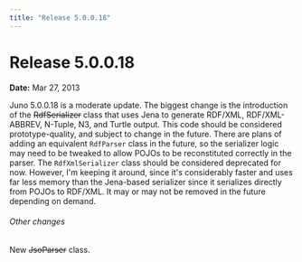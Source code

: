 ```yaml
---
title: "Release 5.0.0.18"
---
```


# Release 5.0.0.18

**Date:** Mar 27, 2013

Juno 5.0.0.18 is a moderate update.
The biggest change is the introduction of the ~~RdfSerializer~~ class that uses Jena to generate RDF/XML, RDF/XML-ABBREV, N-Tuple, N3, and Turtle output.
This code should be considered prototype-quality, and subject to change in the future.
There are plans of adding an equivalent `RdfParser` class in the future, so the serializer logic may need to be tweaked to allow POJOs to be reconstituted correctly in the parser.
The `RdfXmlSerializer` class should be considered deprecated for now.
However, I'm keeping it around, since it's considerably faster and uses far less memory than the Jena-based serializer since it serializes directly from POJOs to RDF/XML.
It may or may not be removed in the future depending on demand.
###### Other changes

New ~~JsoParser~~ class.
